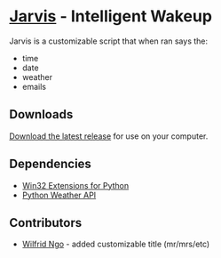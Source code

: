 [Jarvis](http://github.com/adammansfield/jarvis) - Intelligent Wakeup
=====================================================================

Jarvis is a customizable script that when ran says the:
* time
* date
* weather
* emails

Downloads
---------
[Download the latest release](http://adammansfield.org/projects/jarvis) for use on your computer.

Dependencies
------------
* [Win32 Extensions for Python](http://sourceforge.net/projects/pywin32/files/pywin32/)
* [Python Weather API](http://code.google.com/p/python-weather-api/downloads/detail?name=pywapi-0.2.2.tar.gz&can=2&q=)

Contributors
------------
* [Wilfrid Ngo](https://github.com/wilfridngo) - added customizable title (mr/mrs/etc)


